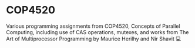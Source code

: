 # COP4520

Various programming assignments from COP4520, Concepts of Parallel Computing, including use of CAS operations, mutexes, and works from The Art of Multiprocessor Programming by Maurice Herilhy and Nir Shavit :computer:
